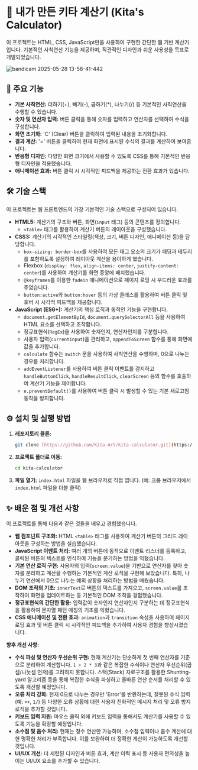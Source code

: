 # 🧮 내가 만든 키타 계산기 (Kita's Calculator)

이 프로젝트는 HTML, CSS, JavaScript만을 사용하여 구현한 간단한 웹 기반 계산기입니다. 기본적인 사칙연산 기능을 제공하며, 직관적인 디자인과 쉬운 사용성을 목표로 개발되었습니다.

![bandicam 2025-05-28 13-58-41-442](https://github.com/user-attachments/assets/246b43db-f4c3-4281-ba14-4ec19f2d3c6a)

## 🚀 주요 기능

* **기본 사칙연산:** 더하기(+), 빼기(-), 곱하기(\*), 나누기(/) 등 기본적인 사칙연산을 수행할 수 있습니다.
* **숫자 및 연산자 입력:** 버튼 클릭을 통해 숫자를 입력하고 연산자를 선택하여 수식을 구성합니다.
* **화면 초기화:** 'C' (Clear) 버튼을 클릭하여 입력된 내용을 초기화합니다.
* **결과 계산:** '=' 버튼을 클릭하여 현재 화면에 표시된 수식의 결과를 계산하여 보여줍니다.
* **반응형 디자인:** 다양한 화면 크기에서 사용할 수 있도록 CSS를 통해 기본적인 반응형 디자인을 적용했습니다.
* **애니메이션 효과:** 버튼 클릭 시 시각적인 피드백을 제공하는 전환 효과가 있습니다.

## 🛠️ 기술 스택

이 프로젝트는 웹 프론트엔드의 가장 기본적인 기술 스택으로 구성되어 있습니다.

* **HTML5:** 계산기의 구조와 버튼, 화면(`input` 태그) 등의 콘텐츠를 정의합니다.
    * `<table>` 태그를 활용하여 계산기 버튼의 레이아웃을 구성했습니다.
* **CSS3:** 계산기의 시각적인 스타일링(색상, 크기, 버튼 디자인, 애니메이션 등)을 담당합니다.
    * `box-sizing: border-box`를 사용하여 모든 태그 요소의 크기가 패딩과 테두리를 포함하도록 설정하여 레이아웃 계산을 용이하게 했습니다.
    * Flexbox (`display: flex`, `align-items: center`, `justify-content: center`)를 사용하여 계산기를 화면 중앙에 배치했습니다.
    * `@keyframes`를 이용한 `fadein` 애니메이션으로 페이지 로딩 시 부드러운 효과를 주었습니다.
    * `button:active`와 `button:hover` 등의 가상 클래스를 활용하여 버튼 클릭 및 호버 시 시각적 피드백을 제공합니다.
* **JavaScript (ES6+):** 계산기의 핵심 로직과 동적인 기능을 구현합니다.
    * `document.getElementById`, `document.querySelectorAll` 등을 사용하여 HTML 요소를 선택하고 조작합니다.
    * 정규표현식(`RegEx`)을 사용하여 숫자인지, 연산자인지를 구분합니다.
    * 사용자 입력(`currentinput`)을 관리하고, `appendToScreen` 함수를 통해 화면에 값을 추가합니다.
    * `calculate` 함수는 `switch` 문을 사용하여 사칙연산을 수행하며, 0으로 나누는 경우를 처리합니다.
    * `addEventListener`를 사용하여 버튼 클릭 이벤트를 감지하고 `handleButtonClick`, `handleResultClick`, `clearScreen` 등의 함수를 호출하여 계산기 기능을 제어합니다.
    * `e.preventDefault()`를 사용하여 버튼 클릭 시 발생할 수 있는 기본 새로고침 동작을 방지합니다.

## ⚙️ 설치 및 실행 방법

1.  **레포지토리 클론:**
    ```bash
    git clone [https://github.com/Kita-Art/kita-calculator.git](https://github.com/Kita-Art/kita-calculator.git)
    ```
2.  **프로젝트 폴더로 이동:**
    ```bash
    cd kita-calculator
    ```
3.  **파일 열기:**
    `index.html` 파일을 웹 브라우저로 직접 엽니다. (예: 크롬 브라우저에서 `index.html` 파일을 더블 클릭)

## ✨ 배운 점 및 개선 사항

이 프로젝트를 통해 다음과 같은 것들을 배우고 경험했습니다.

* **웹 컴포넌트 구조화:** HTML `<table>` 태그를 사용하여 계산기 버튼의 그리드 레이아웃을 구성하는 방법을 실습했습니다.
* **JavaScript 이벤트 처리:** 여러 개의 버튼에 동적으로 이벤트 리스너를 등록하고, 클릭된 버튼의 텍스트를 인식하여 기능을 분기하는 방법을 익혔습니다.
* **기본 연산 로직 구현:** 사용자의 입력(`screen.value`)을 기반으로 연산자를 찾아 숫자를 분리하고 계산을 수행하는 기본적인 계산 로직을 구현해 보았습니다. 특히, 나누기 연산에서 0으로 나누는 예외 상황을 처리하는 방법을 배웠습니다.
* **DOM 조작의 기초:** `innerText`로 버튼의 텍스트를 가져오고, `screen.value`를 조작하여 화면을 업데이트하는 등 기본적인 DOM 조작을 경험했습니다.
* **정규표현식의 간단한 활용:** 입력값이 숫자인지 연산자인지 구분하는 데 정규표현식을 활용하여 문자열 패턴 매칭의 기초를 익혔습니다.
* **CSS 애니메이션 및 전환 효과:** `animation`과 `transition` 속성을 사용하여 페이지 로딩 효과 및 버튼 클릭 시 시각적인 피드백을 추가하여 사용자 경험을 향상시켰습니다.

**향후 개선 사항:**

* **수식 파싱 및 연산자 우선순위 구현:** 현재 계산기는 단순하게 첫 번째 연산자를 기준으로 분리하여 계산합니다. `1 + 2 * 3`과 같은 복잡한 수식이나 연산자 우선순위(곱셈/나눗셈 먼저)를 고려하지 못합니다. 스택(Stack) 자료구조를 활용한 Shunting-yard 알고리즘 등을 통해 복잡한 수식을 파싱하고 올바른 연산 순서를 처리할 수 있도록 개선할 예정입니다.
* **오류 처리 강화:** 현재 0으로 나누는 경우만 'Error'를 반환하는데, 잘못된 수식 입력(예: `++`, `1/`) 등 다양한 오류 상황에 대한 사용자 친화적인 메시지 처리 및 오류 방지 로직을 추가할 것입니다.
* **키보드 입력 지원:** 마우스 클릭 외에 키보드 입력을 통해서도 계산기를 사용할 수 있도록 기능을 확장할 예정입니다.
* **소수점 및 음수 처리:** 현재는 정수 연산만 가능하며, 소수점 입력이나 음수 계산에 대한 명확한 처리가 부족합니다. 이를 보완하여 더 정확한 계산이 가능하도록 개선할 것입니다.
* **UI/UX 개선:** 더 세련된 디자인과 버튼 효과, 계산 이력 표시 등 사용자 편의성을 높이는 UI/UX 요소를 추가할 수 있습니다.
